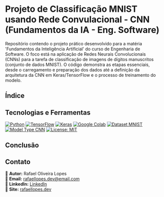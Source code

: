 # Projeto de Classificação MNIST usando Rede Convulacional - CNN (Fundamentos da IA - Eng. Software)

Repositório contendo o projeto prático desenvolvido para a matéria 'Fundamentos da Inteligência Artificial' do curso de Engenharia de Software. O foco está na aplicação de Redes Neurais Convolucionais (CNNs) para a tarefa de classificação de imagens de dígitos manuscritos (conjunto de dados MNIST). O código demonstra as etapas essenciais, desde o carregamento e preparação dos dados até a definição da arquitetura da CNN em Keras/TensorFlow e o processo de treinamento do modelo.


## Índice

## Tecnologias e Ferramentas

[![Python](https://img.shields.io/badge/-Python-blue?style=for-the-badge&logo=python)](https://www.python.org/)
[![TensorFlow](https://img.shields.io/badge/-TensorFlow-orange?style=for-the-badge&logo=tensorflow)](https://www.tensorflow.org/)
[![Keras](https://img.shields.io/badge/-Keras-red?style=for-the-badge&logo=keras)](https://keras.io/)
[![Google Colab](https://img.shields.io/badge/-Google%20Colab-yellow?style=for-the-badge&logo=google-colab)](https://colab.research.google.com/)
[![Dataset MNIST](https://img.shields.io/badge/Dataset-MNIST-blueviolet?style=for-the-badge)](http://yann.lecun.com/exdb/mnist/)
[![Model Type CNN](https://img.shields.io/badge/Model%20Type-CNN-brightgreen?style=for-the-badge)](https://en.wikipedia.org/wiki/Convolutional_neural_network)
[![License: MIT](https://img.shields.io/badge/License-MIT-yellow.svg?style=for-the-badge)](https://opensource.org/licenses/MIT)

## Conclusão

## Contato
🔹 **Autor:** Rafael Oliveira Lopes  
🔹 **Email:** rafaellopes.dev@email.com  
🔹 **LinkedIn:** [LinkedIn](https://www.linkedin.com/in/rafael-lopes-desenvolvedor-fullstack/)  
🔹 **Site:** [rafaellopes.dev](https://rafaellopes.dev)  